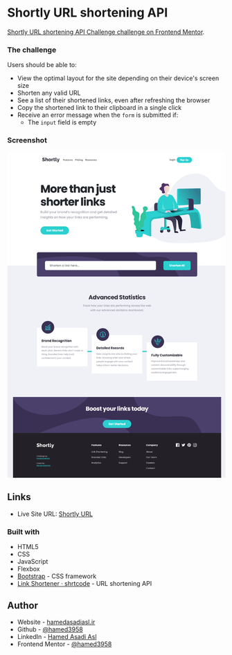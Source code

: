 # Shortly URL shortening API

[Shortly URL shortening API Challenge challenge on Frontend Mentor](https://www.frontendmentor.io/challenges/url-shortening-api-landing-page-2ce3ob-G).

### The challenge

Users should be able to:

- View the optimal layout for the site depending on their device's screen size
- Shorten any valid URL
- See a list of their shortened links, even after refreshing the browser
- Copy the shortened link to their clipboard in a single click
- Receive an error message when the `form` is submitted if:
  - The `input` field is empty

### Screenshot

![Shortly URL](images/Shortly-URL.png)

## Links

- Live Site URL: [Shortly URL](https://hamed3958.github.io/shortly-URL/)

### Built with

- HTML5
- CSS
- JavaScript
- Flexbox
- [Bootstrap](https://getbootstrap.com/) - CSS framework
- [Link Shortener · shrtcode](https://shrtco.de/docs/) - URL shortening API

## Author

- Website - [hamedasadiasl.ir](http://hamedasadiasl.ir/)
- Github - [@hamed3958](https://github.com/hamed3958)
- LinkedIn - [Hamed Asadi Asl](https://www.linkedin.com/in/hamed-asadi-asl/)
- Frontend Mentor - [@hamed3958](https://www.frontendmentor.io/profile/hamed3958)
